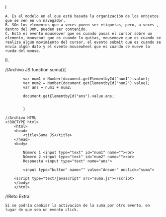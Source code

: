 I

    A. Es el modelo en el que está basada la organización de los onbjetos que se ven en un navegador.
    B. SOn los elementos que a veces pueen ser etiquetas, pero, a veces , dentro del DOM, pueden ser contenido.
    C. Está el evento mouseover que es cuando pasas el cursor sobre un elemento, mouseout que es cuando lo quitas, mousemove que es cuando se realiza algún movimiento del cursor, el evento submit que es cuando se envía algún dato y el evento mousewheel que es cuando se mueve la rueda del mouse.

II. 

   //Archivo JS
   function suma(){

            var num1 = Number(document.getElementbyId("num1").value);
            var num2 = Number(document.getElementbyId("num2").value);
            var ans = num1 + num2;

            document.getElementbyId("ans").value.ans; 


            }

    //Archivo HTML
    <!DOCTYPE html>
        <html>
        <head>
            <title>Suma JS</title>
        </head>
        <body>

            Número 1 <input type="text" id="num1" name=""><br>
            Número 2 <input type="text" id="num2" name=""><br>
            Respuesta <input type="text" name="ans">

            <input type="button" name="" value="Answer" onclick="suma">

        <script type="text/javascript" src="suma.js"></script>
        </body>
        </html>

//Reto Extra

    Sí se podría cambiar la activación de la suma por otro evento, en lugar de que sea un evento click.
